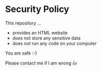 # Security Policy

This repository ...

- provides an HTML website
- does not store any sensitive data
- does not run any code on your computer

You are safe :-)

Please contact me if I am wrong :+1:

